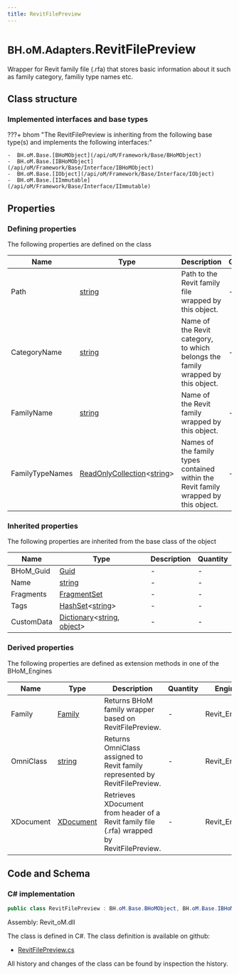 ```yaml
---
title: RevitFilePreview
---
```


# <small>BH.oM.Adapters.</small>**RevitFilePreview**

Wrapper for Revit family file (.rfa) that stores basic information about it such as family category, familiy type names etc.

## Class structure

### Implemented interfaces and base types

???+ bhom "The RevitFilePreview is inheriting from the following base type(s) and implements the following interfaces:"

    -  BH.oM.Base.[BHoMObject](/api/oM/Framework/Base/BHoMObject)
    -  BH.oM.Base.[IBHoMObject](/api/oM/Framework/Base/Interface/IBHoMObject)
    -  BH.oM.Base.[IObject](/api/oM/Framework/Base/Interface/IObject)
    -  BH.oM.Base.[IImmutable](/api/oM/Framework/Base/Interface/IImmutable)


## Properties



### Defining properties

The following properties are defined on the class

| Name             | Type             | Description      | Quantity         |
|------------------|------------------|------------------|------------------|
| Path | [string](https://learn.microsoft.com/en-us/dotnet/api/System.String?view=netstandard-2.0) | Path to the Revit family file wrapped by this object. | - |
| CategoryName | [string](https://learn.microsoft.com/en-us/dotnet/api/System.String?view=netstandard-2.0) | Name of the Revit category, to which belongs the family wrapped by this object. | - |
| FamilyName | [string](https://learn.microsoft.com/en-us/dotnet/api/System.String?view=netstandard-2.0) | Name of the Revit family wrapped by this object. | - |
| FamilyTypeNames | [ReadOnlyCollection](https://learn.microsoft.com/en-us/dotnet/api/System.Collections.ObjectModel.ReadOnlyCollection-1?view=netstandard-2.0)&lt;[string](https://learn.microsoft.com/en-us/dotnet/api/System.String?view=netstandard-2.0)&gt; | Names of the family types contained within the Revit family wrapped by this object. | - |


### Inherited properties
The following properties are inherited from the base class of the object

| Name             | Type             | Description      | Quantity         |
|------------------|------------------|------------------|------------------|
| BHoM_Guid | [Guid](https://learn.microsoft.com/en-us/dotnet/api/System.Guid?view=netstandard-2.0) | - | - |
| Name | [string](https://learn.microsoft.com/en-us/dotnet/api/System.String?view=netstandard-2.0) | - | - |
| Fragments | [FragmentSet](/api/oM/Framework/Base/FragmentSet) | - | - |
| Tags | [HashSet](https://learn.microsoft.com/en-us/dotnet/api/System.Collections.Generic.HashSet-1?view=netstandard-2.0)&lt;[string](https://learn.microsoft.com/en-us/dotnet/api/System.String?view=netstandard-2.0)&gt; | - | - |
| CustomData | [Dictionary](https://learn.microsoft.com/en-us/dotnet/api/System.Collections.Generic.Dictionary-2?view=netstandard-2.0)&lt;[string](https://learn.microsoft.com/en-us/dotnet/api/System.String?view=netstandard-2.0), [object](https://learn.microsoft.com/en-us/dotnet/api/System.Object?view=netstandard-2.0)&gt; | - | - |


### Derived properties

The following properties are defined as extension methods in one of the BHoM_Engines

| Name             | Type             | Description      | Quantity         | Engine           |
|------------------|------------------|------------------|------------------|------------------|
| Family | [Family](/api/oM/Adapter/Adapters.Revit/Elements/Family) | Returns BHoM family wrapper based on RevitFilePreview. | - | Revit_Engine |
| OmniClass | [string](https://learn.microsoft.com/en-us/dotnet/api/System.String?view=netstandard-2.0) | Returns OmniClass assigned to Revit family represented by RevitFilePreview. | - | Revit_Engine |
| XDocument | [XDocument](https://learn.microsoft.com/en-us/dotnet/api/System.Xml.Linq.XDocument?view=netstandard-2.0) | Retrieves XDocument from header of a Revit family file (.rfa) wrapped by RevitFilePreview. | - | Revit_Engine |


## Code and Schema

### C# implementation

``` C# title="C#"
public class RevitFilePreview : BH.oM.Base.BHoMObject, BH.oM.Base.IBHoMObject, BH.oM.Base.IObject, BH.oM.Base.IImmutable
```

Assembly: Revit_oM.dll

The class is defined in C#. The class definition is available on github:

- [RevitFilePreview.cs](https://github.com/BHoM/Revit_Toolkit/blob/develop/Revit_oM/Misc\RevitFilePreview.cs)

All history and changes of the class can be found by inspection the history.
